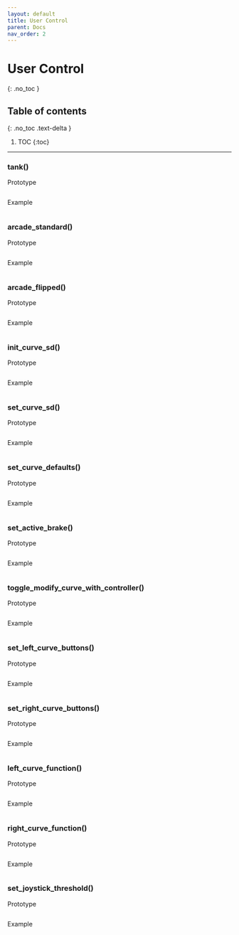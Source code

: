 ```yaml
---
layout: default
title: User Control
parent: Docs
nav_order: 2
---
```



# **User Control**
{: .no_toc }

## Table of contents
{: .no_toc .text-delta }

1. TOC
{:toc}

---

### tank()
Prototype
```cpp

```

Example 
```cpp

```

### arcade_standard()
Prototype
```cpp

```

Example 
```cpp

```

### arcade_flipped()
Prototype
```cpp

```

Example 
```cpp

```

### init_curve_sd()
Prototype
```cpp

```

Example 
```cpp

```

### set_curve_sd()
Prototype
```cpp

```

Example 
```cpp

```

### set_curve_defaults()
Prototype
```cpp

```

Example 
```cpp

```

### set_active_brake()
Prototype
```cpp

```

Example 
```cpp

```

### toggle_modify_curve_with_controller()
Prototype
```cpp

```

Example 
```cpp

```

### set_left_curve_buttons()
Prototype
```cpp

```

Example 
```cpp

```

### set_right_curve_buttons()
Prototype
```cpp

```

Example 
```cpp

```

### left_curve_function()
Prototype
```cpp

```

Example 
```cpp

```

### right_curve_function()
Prototype
```cpp

```

Example 
```cpp

```

### set_joystick_threshold()
Prototype
```cpp

```

Example 
```cpp

```
